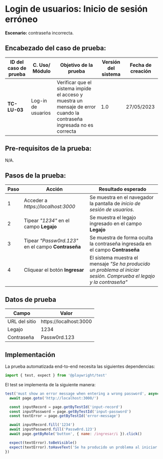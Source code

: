 # Login de usuarios: Inicio de sesión erróneo
**Escenario:** contraseña incorrecta.

## Encabezado del caso de prueba:

| ID del caso de prueba | C. Uso/ Módulo | Objetivo de la prueba | Versión del sistema | Fecha de creación |
| --------------------- | -------------- | --------------------- | ------------------- | ----------------- |
| **TC-LU-03**          | Log-in de usuarios | Verificar que el sistema impide el acceso y muestra un mensaje de error cuando la contraseña ingresada no es correcta  | 1.0 | 27/05/2023 |

## Pre-requisitos de la prueba:
N/A.
<!-- Existe un usuario con legajo *"1234"* y contraseña *"Passw0rd.1234"*. -->

## Pasos de la prueba:
| Paso | Acción | Resultado esperado |
| ---- | ------ | ------------------ |
| 1 | Acceder a _https://localhost:3000_ | Se muestra en el navegador la pantalla de _inicio de sesión de usuarios_.  |
| 2 | Tipear *"1234"* en el campo **Legajo** | Se muestra el legajo ingresado en el campo **Legajo** |
| 3 | Tipear *"Passw0rd.123"* en el campo **Contraseña** | Se muestra de forma oculta la contraseña ingresada en el campo **Contraseña** |
| 4 | Cliquear el botón **Ingresar** | El sistema muestra el mensaje *"Se ha producido un problema al iniciar sesión. Comprueba el legajo y la contraseña"* |


## Datos de prueba
| Campo | Valor |
| ----- | ----- |
| URL del sitio | https://localhost:3000 |
| Legajo | 1234 |
| Contraseña | Passw0rd.123 |


## Implementación
La prueba automatizada end-to-end necesita las siguientes dependencias: 
```javascript
import { test, expect } from '@playwright/test'
```
El test se implementa de la siguiente manera:
```javascript
test('must show an error message when entering a wrong password', async ({ page }) => {
  await page.goto('http://localhost:3000/')

  const inputRecord = page.getByTestId('input-record')
  const inputPassword = page.getByTestId('input-password')
  const textError = page.getByTestId('error-message')

  await inputRecord.fill('1234')
  await inputPassword.fill('Passw0rd.123')
  await page.getByRole('button', { name: /ingresar/i }).click()

  expect(textError).toBeVisible()
  expect(textError).toHaveText('Se ha producido un problema al iniciar sesión. Comprueba el legajo y la contraseña')
})
```